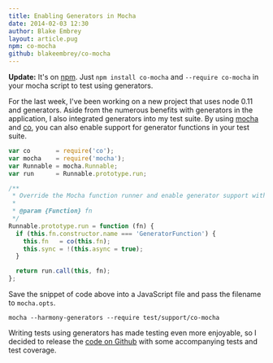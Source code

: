 ```yaml
---
title: Enabling Generators in Mocha
date: 2014-02-03 12:30
author: Blake Embrey
layout: article.pug
npm: co-mocha
github: blakeembrey/co-mocha
---
```


**Update:** It's on [npm](http://npmjs.org/package/co-mocha). Just `npm install co-mocha` and `--require co-mocha` in your mocha script to test using generators.

For the last week, I've been working on a new project that uses node 0.11 and generators. Aside from the numerous benefits with generators in the application, I also integrated generators into my test suite. By using [mocha](http://visionmedia.github.io/mocha/) and [co](https://github.com/visionmedia/co), you can also enable support for generator functions in your test suite.

```javascript
var co       = require('co');
var mocha    = require('mocha');
var Runnable = mocha.Runnable;
var run      = Runnable.prototype.run;

/**
 * Override the Mocha function runner and enable generator support with co.
 *
 * @param {Function} fn
 */
Runnable.prototype.run = function (fn) {
  if (this.fn.constructor.name === 'GeneratorFunction') {
    this.fn   = co(this.fn);
    this.sync = !(this.async = true);
  }

  return run.call(this, fn);
};
```

Save the snippet of code above into a JavaScript file and pass the filename to `mocha.opts`.

```
mocha --harmony-generators --require test/support/co-mocha
```

Writing tests using generators has made testing even more enjoyable, so I decided to release the [code on Github](https://github.com/blakeembrey/co-mocha) with some accompanying tests and test coverage.
